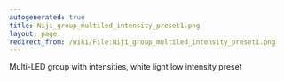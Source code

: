 ```yaml
---
autogenerated: true
title: Niji_group_multiled_intensity_preset1.png
layout: page
redirect_from: /wiki/File:Niji_group_multiled_intensity_preset1.png
---
```


Multi-LED group with intensities, white light low intensity preset
